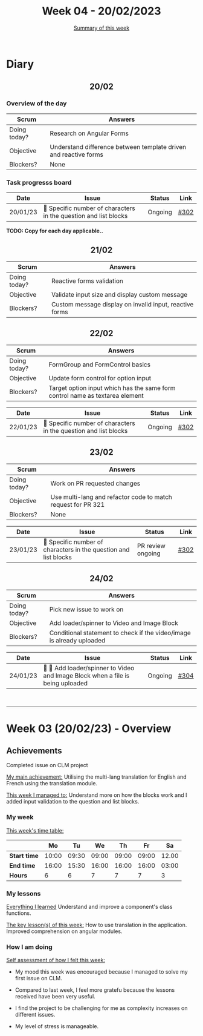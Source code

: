 


<!-- 
  Welcome to your weekly agenda.
  In this agenda, you will note down day to day progress.
-->

<h1 align="center">Week 04 - 20/02/2023</h1>

<p align="center"><a href="#summary">Summary of this week</a></p>

<br/>

<!-- 
  -- SECTION: OVERVIEW
  -- For each day, fill out your diary
  -->

<h1>Diary</h1>

<h2 align="center">20/02</h2>

### Overview of the day

<!-- Fill out the daily scrum table 
  -- Doing today? - What are you working on today?
  -- Objective?   - What do you hope to achieve today?
  -- Blockers?    - Any blockers? Anywhere you need help?
-->

| Scrum	       | Answers 	| 
|----------	   |-------	  |
| Doing today? | Research on Angular Forms |
| Objective    | Understand difference between template driven and reactive forms |
| Blockers?    | None |

### Task progresss board

<!-- List all the tasks and bounties in progress this week -->

| Date     	| Issue 	| Status 	| Link 	|
|----------	|-------	|--------	|------	|
| 20/01/23 	| 🏇 Specific number of characters in the question and list blocks | Ongoing | [#302](https://github.com/italanta/elewa/issues/302) |

**TODO: Copy for each day applicable..**

<h2 align="center">21/02</h2>

| Scrum	       | Answers 	| 
|----------	   |-------	  |
| Doing today? | Reactive forms validation |
| Objective    | Validate input size and display custom message |
| Blockers?    | Custom message display on invalid input, reactive forms |

<h2 align="center">22/02</h2>

| Scrum	       | Answers 	| 
|----------	   |-------	  |
| Doing today? | FormGroup and FormControl basics |
| Objective    | Update form control for option input |
| Blockers?    | Target option input which has the same form control name as textarea element |

| Date     	| Issue 	| Status 	| Link 	|
|----------	|-------	|--------	|------	|
| 22/01/23 	| 🏇 Specific number of characters in the question and list blocks | Ongoing | [#302](https://github.com/italanta/elewa/issues/302) |

<h2 align="center">23/02</h2>

| Scrum	       | Answers 	| 
|----------	   |-------	  |
| Doing today? | Work on PR requested changes |
| Objective    | Use multi-lang and refactor code to match request for PR 321 |
| Blockers?    | None  |

| Date     	| Issue 	| Status 	| Link 	|
|----------	|-------	|--------	|------	|
| 23/01/23 	| 🏇 Specific number of characters in the question and list blocks | PR review ongoing | [#302](https://github.com/italanta/elewa/issues/302) |

<h2 align="center">24/02</h2>

| Scrum	       | Answers 	| 
|----------	   |-------	  |
| Doing today? | Pick new issue to work on  |
| Objective    | Add loader/spinner to Video and Image Block  |
| Blockers?    | Conditional statement to check if the video/image is already uploaded |

| Date     	| Issue 	| Status 	| Link 	|
|----------	|-------	|--------	|------	|
| 24/01/23 	| 🎨 🔁 Add loader/spinner to Video and Image Block when a file is being uploaded | Ongoing | [#304](https://github.com/italanta/elewa/issues/304) |


<br/>

<hr id="summary" />
<!-- Fill this section at the end of each week, -->

# Week 03 (20/02/23) - Overview

<!-- What was your main achievement -->
<h2>Achievements</h2>
Completed issue on CLM project

<u>My main achievement:</u>
Utilising the multi-lang translation for English and French using the translation module.

<!-- Write the achievement you are most proud off in one line! -->

<!-- List all your achievement -->
<u>This week I managed to:</u>
Understand more on how the blocks work and I added input validation to the question and list blocks.

### My week
<!-- Keep track of your time table daily -->
<u>This week's time table:</u>

|                | Mo | Tu 	| We 	| Th    | Fr | Sa |
|---             |---	|---	|---  |---    |--- |--- |
| **Start time** | 10:00 | 09:30 | 09:00 | 09:00 | 09:00 | 12.00 |
| **End time**	 | 16:00 | 15:30 | 16:00 | 16:00 | 16:00 | 03:00 |
| **Hours**	     | 6 | 6 | 7   | 7  | 7  | 3 |


### My lessons
<!-- What did I learn? -->
<u>Everything I learned</u>
Understand and improve a component's class functions.

<u>The key lesson(s) of this week:</u>
How to use translation in the application.
Improved comprehension on angular modules.

### How I am doing
<!-- How did you feel? -->
<u>Self assessment of how I felt this week:</u>
- My mood this week was encouraged because I managed to solve my first issue on CLM.
  
- Compared to last week, I feel more gratefu because the lessons received have been very useful.

- I find the project to be challenging for me as complexity increases on different issues.

- My level of stress is manageable. 
